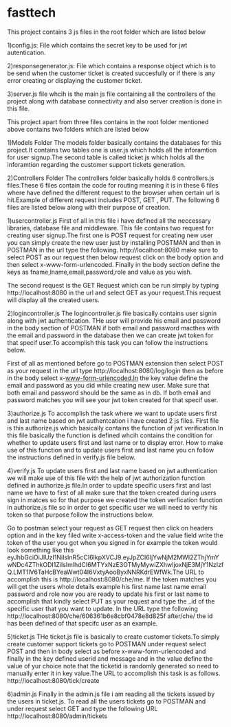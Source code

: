 # fasttech

This project contains 3 js files in the root folder which are  listed below

1)config.js: File which contains the secret key to be used for jwt autentication.

2)responsegenerator.js: File which contains a response object which is to be send when the customer ticket is created succesfully or if there is any error creating or displaying the customer ticket.

3)server.js file whcih is the main js file containing all the controllers of the project along with database connectivity and also server creation is done in this file.

This project apart from three files contains in the root folder mentioned above contains two folders which are listed below

1)Models Folder
The models folder basically contains the databases for this project.It contains two tables one is user.js which holds all the inforamtion for user signup.The second table is called ticket.js which holds all the inforamtion regarding the customer support tickets generation.

2)Controllers Folder
The controllers folder basically holds 6 controllers.js files.These 6 files contain the code for routing meaning it is in these 6 files where  have defined the different request to the browser when certain url is hit.Example of different request includes POST, GET , PUT. The following 6 files are listed below along with their purpose of creation.

1)usercontroller.js
First of all in this file i have defined all the neccessary libraries, database file and middleware. This file contains two request for creating user signup.The first one is POST request for creating new user you can simply create the new user just by installing POSTMAN and then in POSTMAN in the url type the following.
http://localhost:8080 make sure to select POST as our request then below request click on the body option and then select x-www-form-urlencoded.
Finally in the body section define the keys as fname,lname,email,password,role and value as you wish.

The second request is the GET Request which can be run simply by typing http://localhost:8080 in the url and select GET as your request.This request will display all the created users.

2)logincontroller.js
The logincontroller.js file basically contains user signin along with jwt authentication. THe user will provide his email and password in the body section of POSTMAN if both email and password macthes with the email and password in the database then we can create jwt token for that specif user.To accomplish this task you can follow the instructions below.

First of all as mentioned before go to POSTMAN extension then select POST as your request in the url type http://localhost:8080/log/login then as before in the body select x-www-form-urlencoded.In the key value define the email and password as you did while creating new user. Make sure that both email and password should be the same as in db. If both email and password matches you will see your jwt token created for that specif user.

3)authorize.js
To accomplish the task where we want to update users first and last name based on jwt authentcation i have created 2 js files. First file is this authorize.js which basically contains the function of jwt verification.In this file basically the function is defined whcih contains the condition 
for whether to update users first and last name or to display error. How to make use of this function and to update users first and last name you cn follow the instructions defined in verify.js file below.

4)verify.js
To update users first and last name based on jwt authentication we will make use of this file with the help of jwt authorization function defined in authorize.js file.In order to update specific users first and last name we have to first of all make sure that the token created during users sign in matces so for that purpose we created the token verfication function in authorize.js file so in order to get specific user we will need to verify his token so that purpose follow the instructions below.

Go to postman select your request as GET request then click on headers option and in the key filed write x-access-token and the value field write the token of the user you got when you signed in for example the token would look something like this eyJhbGciOiJIUzI1NiIsInR5cCI6IkpXVCJ9.eyJpZCI6IjYwNjM2MWI2ZThjYmYwNDc4ZThkODI1ZiIsImlhdCI6MTYxNzE3OTMyMywiZXhwIjoxNjE3MjY1NzIzfQ.LMT1lV6TaHcBYeaWwt04I6VxtyAooByxNNRKdrEWfWk.The URL to accomplish this is http://localhost:8080/che/me. If the token matches you will get the users whole details example his first name last name email password and role now you are ready to update his first or last name to accomplish that kindly select PUT as your request and type the _id of the specific user that you want to update. In the URL type the following http://localhost:8080/che/606361b6e8cbf0478e8d825f after/che/ the id has been defined of that specifc user as an example.

5)ticket.js
THe ticket.js file is basically to create customer tickets.To simply create customer support tickets go to POSTMAN  under request select POST and then in body select as before x-www-form-urlencoded and finally in the key defined userid and message and in the value define the value of yur choice
note that the ticketid is randomly generated so need to manually enter it in key value.The URL to accomplish this task is as follows.
http://localhost:8080/tick/create

6)admin.js
Finally in the admin.js file i am reading all the tickets issued by the users in ticket.js. To read all the users tickets go to POSTMAN and under request select GET and type the following URL http://localhost:8080/admin/tickets
